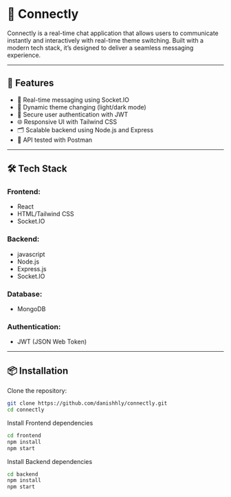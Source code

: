 
# 💬 Connectly

Connectly is a real-time chat application that allows users to communicate instantly and interactively with real-time theme switching. Built with a modern tech stack, it’s designed to deliver a seamless messaging experience.

---

## 🚀 Features

- 🔄 Real-time messaging using Socket.IO
- 🎨 Dynamic theme changing (light/dark mode)
- 🔐 Secure user authentication with JWT
- 🌐 Responsive UI with Tailwind CSS
- 🗂️ Scalable backend using Node.js and Express
- 🧪 API tested with Postman

---

## 🛠️ Tech Stack

### Frontend:
- React
- HTML/Tailwind CSS
- Socket.IO

### Backend:
- javascript
- Node.js
- Express.js
- Socket.IO

### Database:
- MongoDB

### Authentication:
- JWT (JSON Web Token)

---


## 📦 Installation

Clone the repository:

```bash
git clone https://github.com/danishhly/connectly.git
cd connectly
```

Install Frontend dependencies

```bash
cd frontend
npm install
npm start
```

Install Backend dependencies

```bash
cd backend
npm install
npm start

